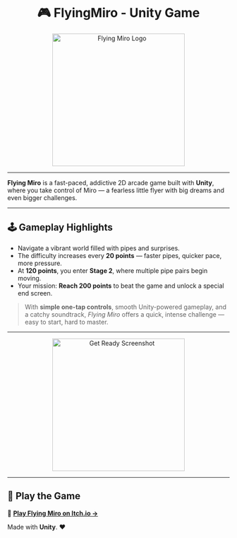 <h1 align="center">🎮 FlyingMiro - Unity Game</h1>

<div align="center">
  <img src="https://github.com/user-attachments/assets/4780e432-35ad-4ef9-a863-02e23976e5bb" width="300" alt="Flying Miro Logo" />
</div>

---

**Flying Miro** is a fast-paced, addictive 2D arcade game built with **Unity**, where you take control of Miro — a fearless little flyer with big dreams and even bigger challenges.

---

## 🕹️ Gameplay Highlights

- Navigate a vibrant world filled with pipes and surprises.
- The difficulty increases every **20 points** — faster pipes, quicker pace, more pressure.
- At **120 points**, you enter **Stage 2**, where multiple pipe pairs begin moving.
- Your mission: **Reach 200 points** to beat the game and unlock a special end screen.

> With **simple one-tap controls**, smooth Unity-powered gameplay, and a catchy soundtrack, *Flying Miro* offers a quick, intense challenge — easy to start, hard to master.

---

<div align="center">
  <img src="https://github.com/user-attachments/assets/ef3bfde8-77f5-4246-869e-0fb8f003a1d4" width="300" alt="Get Ready Screenshot" />
</div>

---

## 🚀 Play the Game

🔗 **[Play Flying Miro on Itch.io →](https://miro-nikolov.itch.io/flyingmiro)**

Made with **Unity**. ❤️ 
